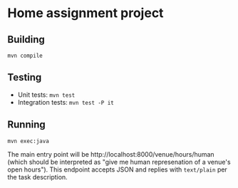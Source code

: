# Home assignment project

## Building

```
mvn compile
```

## Testing

* Unit tests: `mvn test`
* Integration tests: `mvn test -P it`

## Running

```
mvn exec:java
```

The main entry point will be http://localhost:8000/venue/hours/human (which should be interpreted as "give me human represenation of a venue's open hours"). This endpoint accepts JSON and replies with `text/plain` per the task description.
